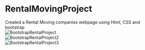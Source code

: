 # RentalMovingProject
Created a Rental Moving companies webpage using Html, CSS and bootstrap
<br/>
![BootstrapRentalProject](https://github.com/Maxmedcodes/RentalMovingProject/assets/70708155/21ba71af-a2ce-4e62-98de-f348ec9ef059)
<br/>
![BootstrapRentalProject2](https://github.com/Maxmedcodes/RentalMovingProject/assets/70708155/5ea91a11-f230-4785-b860-46bd4133efc7)
<br/>
![BootstrapRentalProject3](https://github.com/Maxmedcodes/RentalMovingProject/assets/70708155/32e3f67e-0120-4561-bf03-9185c0f5ccb4)
